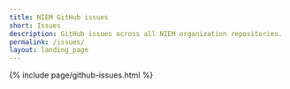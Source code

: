 ```yaml
---
title: NIEM GitHub issues
short: Issues
description: GitHub issues across all NIEM organization repositories.
permalink: /issues/
layout: landing_page
---
```


{% include page/github-issues.html %}
